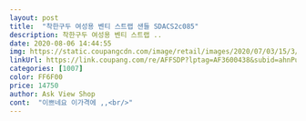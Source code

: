 ```yaml
---
layout: post 
title:  "착한구두 여성용 벤티 스트랩 샌들 SDACS2c085" 
description: 착한구두 여성용 벤티 스트랩 ..
date: 2020-08-06 14:44:55 
img: https://static.coupangcdn.com/image/retail/images/2020/07/03/15/3/6cce8bb0-cbc3-41a2-8ef4-1e074078e9d5.jpg 
linkUrl: https://link.coupang.com/re/AFFSDP?lptag=AF3600438&subid=ahnPublicAsk&pageKey=1776715544&itemId=3025418467&vendorItemId=71013538302&traceid=V0-113-ecf93d600f1830d7 
categories: [1007] 
color: FF6F00 
price: 14750 
author: Ask View Shop 
cont:  "이쁘네요 이가격에 ,,<br/>" 
---
```

